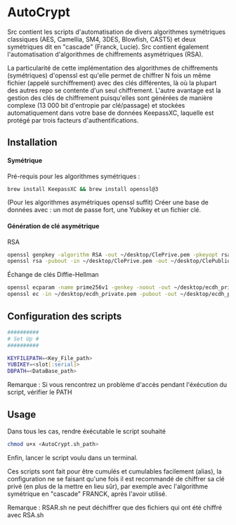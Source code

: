 # AutoCrypt
Src contient les scripts d'automatisation de divers algorithmes symétriques classiques (AES, Camellia, SM4, 3DES, Blowfish, CAST5) et deux symétriques dit  en "cascade" (Franck, Lucie). Src contient également l'automatisation d'algorithmes de chiffrements asymétriques (RSA).



La particularité de cette implémentation des algorithmes de chiffrements (symétriques) d'openssl est qu'elle permet de chiffrer N fois un même fichier (appelé surchiffrement) avec des clés différentes, là où la plupart des autres repo se contente d'un seul chiffrement. L'autre avantage est la gestion des clés de chiffrement puisqu'elles sont générées de manière complexe (13 000 bit d'entropie par clé/passage) et stockées automatiquement dans votre base de données KeepassXC, laquelle est protégé par trois facteurs d'authentifications. 


## Installation

#### Symétrique
Pré-requis pour les algorithmes symétriques :

```zsh
brew install KeepassXC && brew install openssl@3 
```
(Pour les algorithmes asymétriques openssl suffit)
Créer une base de données avec : un mot de passe fort, une Yubikey et un fichier clé.

#### Génération de clé asymétrique
 
RSA
```zsh
openssl genpkey -algorithm RSA -out ~/desktop/ClePrive.pem -pkeyopt rsa_keygen_bits:4096
openssl rsa -pubout -in ~/desktop/ClePrive.pem -out ~/desktop/ClePublique.pem
```
Échange de clés Diffie-Hellman
```zsh
openssl ecparam -name prime256v1 -genkey -noout -out ~/desktop/ecdh_private.pem
openssl ec -in ~/desktop/ecdh_private.pem -pubout -out ~/desktop/ecdh_public.pem
```
## Configuration des scripts

```zsh
##########
# Set Up #
##########

KEYFILEPATH=<Key_File_path>
YUBIKEY=<slot[:serial]>
DBPATH=<DataBase_path>
```
Remarque : Si vous rencontrez un problème d'accès pendant l'éxécution du script, vérifier le PATH

## Usage

Dans tous les cas, rendre éxécutable le script souhaité
```zsh
chmod u+x <AutoCrypt.sh_path>
``` 

Enfin, lancer le script voulu dans un terminal.

Ces scripts sont fait pour être cumulés et cumulables facilement (alias), la configuration ne se faisant qu'une fois il est recommandé de chiffrer sa clé privé (en plus de la mettre en lieu sûr), par exemple avec l'algorithme symétrique en "cascade" FRANCK, après l'avoir utilisé.

Remarque : RSAR.sh ne peut déchiffrer que des fichiers qui ont été chiffré avec RSA.sh
